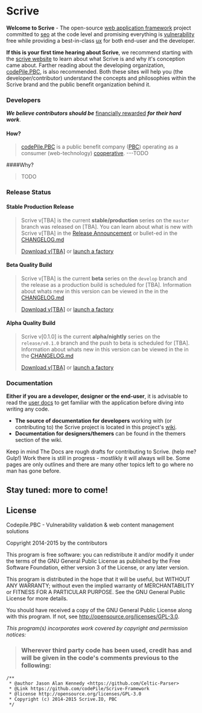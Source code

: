 # Scrive


**Welcome to Scrive** - The open-source [web application framework](http://en.wikipedia.org/wiki/Web_application_framework) project committed to [seo](http://en.wikipedia.org/wiki/Search_engine_optimization) at the code level and promising everything is [vulnerability](http://en.wikipedia.org/wiki/Vulnerability_(computing)) free while providing a best-in-class [ux](http://en.wikipedia.org/wiki/User_experience) for both end-user and the developer.


**If this is your first time hearing about Scrive**, we recommend starting with the [scrive website](http://scrive.io) to learn about what Scrive is and why it's conception came about. Farther reading about the developing organization, [codePile.PBC](http://codepile.org), is also recommended. Both these sites will help you (the developer/contributor) understand the concepts and philosophies within the Scrive brand and the public benefit organization behind it.


### Developers
***We believe contributors should be*** [financially rewarded](#) ***for their hard work***.  
#### How?
>[codePile.PBC](http://codepile.org) is a public benefit company ([PBC](http://en.wikipedia.org/wiki/Public-benefit_corporation)) operating as a consumer (web-technology) [cooperative](http://en.wikipedia.org/wiki/Consumer_cooperative). ---TODO

####Why?
>TODO
>


### Release Status
#### Stable Production Release
>Scrive v[TBA] is the current **stable/production** series on the `master` branch was released on [TBA].
>You can learn about what is new with Scrive v[TBA] in the [Release Announcement](http://scrive.io/blog/release-announcements/) or bullet-ed in the [CHANGELOG.md](https://github.com/codePile/Scrive-Framework/blob/master/CHANGELOG.md)
>
>[Download v\[TBA\]](https://github.com/codePile/Scrive-Framework/archive/master.zip) or [launch a factory](http://launch.scrive.io/)
>
#### Beta Quality Build
>Scrive v[TBA] is the current **beta** series on the `develop` branch and the release as a production build is scheduled for [TBA]. Information about whats new in this version can be viewed in the in the [CHANGELOG.md](https://github.com/codePile/Scrive-Framework/blob/master/CHANGELOG.md)
>
>[Download v\[TBA\]](https://github.com/codePile/Scrive-Framework/archive/develop.zip) or [launch a factory](http://develop.scrive.io/)
>
#### Alpha Quality Build
>Scrive v[0.1.0] is the current **alpha/nightly** series on the `release/v0.1.0` branch and the push to beta is scheduled for [TBA]. Information about whats new in this version can be viewed in the in the [CHANGELOG.md](https://github.com/codePile/Scrive-Framework/blob/release/CHANGELOG.md)
>
>[Download v\[TBA\]](https://github.com/codePile/Scrive-Framework/archive/release.zip) or [launch a factory](http://alpha.scrive.io/)
>

### Documentation
**Either if you are a developer, designer or the end-user**, it is advisable to read the [user docs](https://github.com/codePile/Scrive-Framework/wiki/User-Documentation) to get familiar with the application before diving into writing any code.

 - **The source of documentation for developers** working with (or contributing to) the Scrive project is located in this project's [wiki](https://github.com/codePile/Scrive-Framework/wiki).
 - **Documentation for designers/themers** can be found in the themers section of the wiki.

Keep in mind
The Docs are rough drafts for contributing to Scrive. (help me? Gulp!)
Work there is still in progress - mostlikly it will always will be.
Some pages are only outlines and there are many other topics left to go where no man has gone before.

## Stay tuned: more to come!


## License
Codepile.PBC - Vulnerability validation & web content management solutions

Copyright 2014-2015 by the contributors

This program is free software: you can redistribute it and/or modify it under the terms of the GNU General Public License as published by the Free Software Foundation, either version 3 of the License, or any later version.

This program is distributed in the hope that it will be useful, but WITHOUT ANY WARRANTY; without even the implied warranty of MERCHANTABILITY or FITNESS FOR A PARTICULAR PURPOSE.  See the GNU General Public License for more details.

You should have received a copy of the GNU General Public License along with this program.  If not, see http://opensource.org/licenses/GPL-3.0.


*This program(s) incorporates work covered by copyright and permission notices:*

> ### Wherever third party code has been used, credit has and will be given in the code's comments previous to the following:  

``` 
/**
 * @author Jason Alan Kennedy <https://github.com/Celtic-Parser>
 * @Link https://github.com/codePile/Scrive-Framework
 * @license http://opensource.org/licenses/GPL-3.0
 * Copyright (c) 2014-2015 Scrive.IO, PBC
 */
 ```

